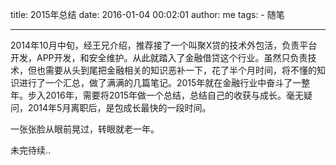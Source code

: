 title: 2015年总结
date: 2016-01-04 00:02:01
author: me
tags:
    - 随笔

---


2014年10月中旬，经王兄介绍，推荐接了一个叫聚X贷的技术外包活，负责平台开发，APP开发，和安全维护。从此就踏入了金融借贷这个行业。虽然只负责技术，但也需要从头到尾把金融相关的知识恶补一下，花了半个月时间，将不懂的知识进行了一个汇总，做了满满的几篇笔记。2015年就在金融行业中奋斗了一整年。步入2016年，需要将2015年做一个总结，总结自己的收获与成长。毫无疑问，2014年5月离职后，是包成长最快的一段时间。
<!--more-->

一张张脸从眼前晃过，转眼就老一年。


未完待续..
